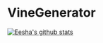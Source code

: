# VineGenerator
[![Eesha's github stats](https://github-readme-stats.vercel.app/api?username=eeshaarabhavi)](https://github.com/eeshaarabhavi/github-readme-stats)
